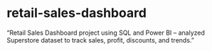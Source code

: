 # retail-sales-dashboard
“Retail Sales Dashboard project using SQL and Power BI – analyzed Superstore dataset to track sales, profit, discounts, and trends.”
